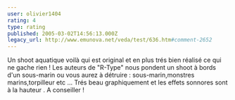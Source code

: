 ```yaml
---
user: olivier1404
rating: 4
type: rating
published: 2005-03-02T14:56:13.000Z
legacy_url: http://www.emunova.net/veda/test/636.htm#comment-2652
---
```

Un shoot aquatique voilà qui est original et en plus trés bien réalisé ce qui ne gache rien !
Les auteurs de "R-Type" nous pondent un shoot à bords d'un sous-marin ou vous aurez à détruire : sous-marin,monstres marins,torpilleur etc ...
Trés beau graphiquement et les effets sonnores sont à la hauteur .
A conseiller !